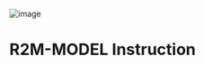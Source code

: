 ![image](https://user-images.githubusercontent.com/84010474/152428930-dc4c0189-5eff-4c8b-a9d2-61c89d30ad39.png)
# R2M-MODEL Instruction

